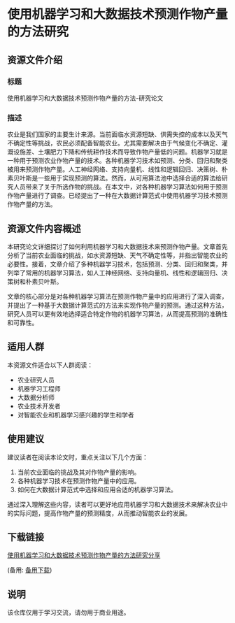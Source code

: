 # 使用机器学习和大数据技术预测作物产量的方法研究

## 资源文件介绍

### 标题
使用机器学习和大数据技术预测作物产量的方法-研究论文

### 描述
农业是我们国家的主要生计来源。当前面临水资源短缺、供需失控的成本以及天气不确定性等挑战，农民必须配备智能农业。尤其需要解决由于气候变化不确定、灌溉设施差、土壤肥力下降和传统耕作技术而导致作物产量低的问题。机器学习就是一种用于预测农业作物产量的技术。各种机器学习技术如预测、分类、回归和聚类被用来预测作物产量。人工神经网络、支持向量机、线性和逻辑回归、决策树、朴素贝叶斯是一些用于实现预测的算法。然而，从可用算法池中选择合适的算法给研究人员带来了关于所选作物的挑战。在本文中，对各种机器学习算法如何用于预测作物产量进行了调查。已经提出了一种在大数据计算范式中使用机器学习技术预测作物产量的方法。

## 资源文件内容概述

本研究论文详细探讨了如何利用机器学习和大数据技术来预测作物产量。文章首先分析了当前农业面临的挑战，如水资源短缺、天气不确定性等，并指出智能农业的必要性。接着，文章介绍了多种机器学习技术，包括预测、分类、回归和聚类，并列举了常用的机器学习算法，如人工神经网络、支持向量机、线性和逻辑回归、决策树和朴素贝叶斯。

文章的核心部分是对各种机器学习算法在预测作物产量中的应用进行了深入调查，并提出了一种基于大数据计算范式的方法来实现作物产量的预测。通过这种方法，研究人员可以更有效地选择适合特定作物的机器学习算法，从而提高预测的准确性和可靠性。

## 适用人群

本资源文件适合以下人群阅读：
- 农业研究人员
- 机器学习工程师
- 大数据分析师
- 农业技术开发者
- 对智能农业和机器学习感兴趣的学生和学者

## 使用建议

建议读者在阅读本论文时，重点关注以下几个方面：
1. 当前农业面临的挑战及其对作物产量的影响。
2. 各种机器学习技术在预测作物产量中的应用。
3. 如何在大数据计算范式中选择和应用合适的机器学习算法。

通过深入理解这些内容，读者可以更好地应用机器学习和大数据技术来解决农业中的实际问题，提高作物产量的预测精度，从而推动智能农业的发展。

## 下载链接
[使用机器学习和大数据技术预测作物产量的方法研究分享](https://pan.quark.cn/s/a84b9c5bac83) 

(备用: [备用下载](https://pan.baidu.com/s/1TkmLeEgDLE004XXAD0IT4w?pwd=1234))

## 说明

该仓库仅用于学习交流，请勿用于商业用途。
